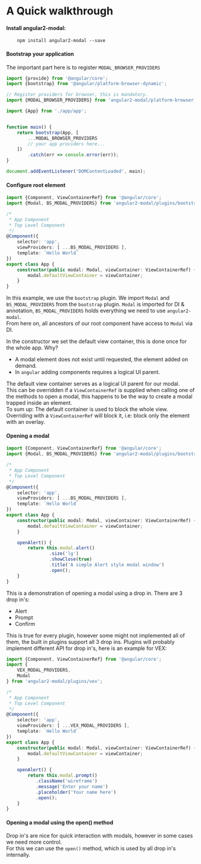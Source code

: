 # A Quick walkthrough

#### Install **angular2-modal**:
```
    npm install angular2-modal --save
```

#### Bootstrap your application
The important part here is to register `MODAL_BROWSER_PROVIDERS`
```ts
import {provide} from '@angular/core';
import {bootstrap} from '@angular/platform-browser-dynamic';

// Register providers for browser, this is mandatory.
import {MODAL_BROWSER_PROVIDERS} from 'angular2-modal/platform-browser';

import {App} from './app/app';


function main() {
    return bootstrap(App, [
        ...MODAL_BROWSER_PROVIDERS
        // your app providers here...
    ])
        .catch(err => console.error(err));
}

document.addEventListener('DOMContentLoaded', main);
```

#### Configure root element
```ts
import {Component, ViewContainerRef} from '@angular/core';
import {Modal, BS_MODAL_PROVIDERS} from 'angular2-modal/plugins/bootstrap';

/*
 * App Component
 * Top Level Component
 */
@Component({
    selector: 'app',
    viewProviders: [ ...BS_MODAL_PROVIDERS ],
    template: `Hello World`
})
export class App {
    constructor(public modal: Modal, viewContainer: ViewContainerRef) {
        modal.defaultViewContainer = viewContainer;
    }
}

```

In this example, we use the `bootstrap` plugin.
We import `Modal` and `BS_MODAL_PROVIDERS` from the `bootstrap` plugin.
`Modal` is imported for DI & annotation, `BS_MODAL_PROVIDERS` holds everything we need to use `angular2-modal`.  
From here on, all ancestors of our root component have access to `Modal` via DI.

In the constructor we set the default view container, this is done once for the whole app.
Why?  

  * A modal element does not exist until requested, the element added on demand.
  * In `angular` adding components requires a logical UI parent.

The default view container serves as a logical UI parent for our modal.  
This can be overridden if a `ViewContainerRef` is supplied when calling one of the methods to open a modal, this happens to be the way to create a modal trapped inside an element.  
To sum up:
The default container is used to block the whole view.  
Overriding with a `ViewContainerRef` will block it, i.e: block only the element with an overlay.

#### Opening a modal
```ts
import {Component, ViewContainerRef} from '@angular/core';
import {Modal, BS_MODAL_PROVIDERS} from 'angular2-modal/plugins/bootstrap';

/*
 * App Component
 * Top Level Component
 */
@Component({
    selector: 'app',
    viewProviders: [ ...BS_MODAL_PROVIDERS ],
    template: `Hello World`
})
export class App {
    constructor(public modal: Modal, viewContainer: ViewContainerRef) {
        modal.defaultViewContainer = viewContainer;
    }

    openAlert() {
        return this.modal.alert()
                .size('lg')
                .showClose(true)
                .title('A simple Alert style modal window')
                .open();
    }
}

```

This is a demonstration of opening a modal using a drop in.
There are 3 drop in's:
  * Alert
  * Prompt
  * Confirm

This is true for every plugin, however some might not implemented all of them, the built in plugins support all 3 drop ins.
Plugins will probably implement different API for drop in's, here is an example for VEX:

```ts
import {Component, ViewContainerRef} from '@angular/core';
import {
    VEX_MODAL_PROVIDERS,
    Modal
} from 'angular2-modal/plugins/vex';

/*
 * App Component
 * Top Level Component
 */
@Component({
    selector: 'app',
    viewProviders: [ ...VEX_MODAL_PROVIDERS ],
    template: `Hello World`
})
export class App {
    constructor(public modal: Modal, viewContainer: ViewContainerRef) {
        modal.defaultViewContainer = viewContainer;
    }

    openAlert() {
        return this.modal.prompt()
           .className('wireframe')
           .message('Enter your name')
           .placeholder('Your name here')
           .open();
    }
}

```

#### Opening a modal using the open() method
Drop in's are nice for quick interaction with modals, however in some cases we need more control.  
For this we can use the `open()` method, which is used by all drop in's internally.
